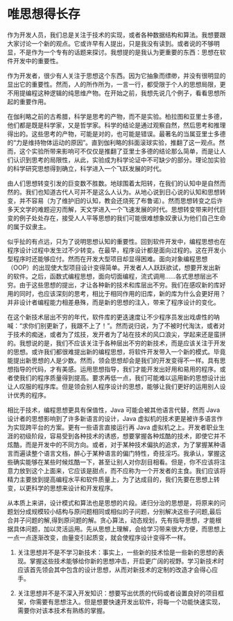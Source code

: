 # 唯思想得长存

作为开发人员，我们总是关注于技术的实现，或者各种数据结构和算法。我想要跟大家讨论一个新的观点。它或许早有人提出，只是我没有读到。或者说的不够明显，不是作为一个专有的话题来探讨。我想提的是我认为更重要的东西：思想在软件开发中的重要性。

作为开发者，很少有人关注于思想这个东西。因为它抽象而缥缈，并没有很明显的显出它的重要性。然而，人的所作所为，一言一行，都受限于个人的思想局限，更不用提编程这种逻辑的纯思维产物。在开始之前，我想先说几个例子，看看思想所起的重要作用。

在伽利略之前的古希腊，科学是思考的产物，而不是实验。柏拉图和亚里士多德，他们都是既是科学家，又是哲学家。科学的结论是通过观察自然，然后思考和推理得出的。这些思考的产物，可能是对的，也可能是错误。最著名的当属亚里士多德的“力是维持物体运动的原因”。直到伽利略的斜面滚球实验，推翻了这一观点。然而，这个实验所带来影响可不仅仅是推翻了亚里士多德的结论那么简单，而是让人们认识到思考的局限性，从此，实验成为科学论证中不可缺少的部分。理论加实验的科学研究思想得到确立，科学进入一个飞跃发展的时代。

由人们思想转变引发的巨变数不胜数。地球围着太阳转，在我们的认知中是自然而然的。我们也知道古代人可并不是这么人认为。从地心说到日心说的认知和思想转变，并不容易（为了维护旧的认知，教会还烧死了布鲁诺）。然而思想转变之后许多天文学的难题迎刃而解，天文学进入一个飞速发展的时代。思想转变带来时代巨变的例子处处存在，接受人人平等思想的我们可能很难想象奴隶认为他们自己生命的属于奴隶主。


似乎扯的有点远，只为了说明思想认知的重要性。回到软件开发中，编程思想也在程序设计过程中发生过不少转变。在最早，程序设计都是面向过程的。这在开发小型程序时还能够应付。然而在开发大型项目却显得困难。面向对象编程思想（OOP）的出现使大型项目设计变得简单。开发者人人跃跃欲试，想要开发出新的软件。之后，函数式编程思想，面向切面编程，流式调用......各式思想层出不穷。由于这些思想的提出，才让各种新的技术和库层出不穷。我们在感叹新的库好用的同时，也应该深刻的思考，相比于相同作用的旧库，新的库为什么会更好用？并非设计者编程能力相差悬殊，而是新的思想的注入，带来了程序设计的变化。

在这个新技术层出不穷的年代，软件库的更迭速度让不少程序员发出戏虐性的呐喊：“求你们别更新了，我跟不上了！”。然而说归说，为了不被时代淘汰，或者对于技术的痴迷，或者为了炫技，发开者为了站在技术的风口浪尖，学起来还是蛮拼的。我想说的是，我们不应该关注于各种层出不穷的新技术，而是应该关注于开发的思想。或许我们都很难提出新的编程思想，将软件开发带入一个新的模式。毕竟能提出新思想的人是少数。然而，领会思想却会是我们的开发变得不一样。具有思想指导的代码，才有美感。运用思想指导，我们才能开发出好用和易用的程序。或者使我们的程序质量得到提高。要求再低一点，我们可能难以运用新的思想设计出让人叹服的程序库。但是领会别人程序设计的思想，能够让我们更好的运用别人设计优秀的程序。

相比于技术，编程思想更具有保值性，Java 可能会被其他语言代替，然而 Java 设计者的思想影响到了许多新语言的设计，Java 虚拟机的技术更是被许多语言作为实现跨平台的方案。更有一些语言直接运行再 Java 虚拟机之上。开发者职业生涯的初级阶段，容易受到各种技术的诱惑，想要掌握各种炫酷的技术，即使它并不炫酷，而是开发中的不同方向。或者，对于某种技术偏执的追求，为了掌握某种语言而遍读整个语言文档，醉心于某种语言的偏门特性，奇技淫巧。我承认，掌握这些确实能够在某些时候炫酷一下，甚至让别人对你刮目相看。但是，你不应该将注意力放到这个上面来，它应该是甜点，而不应称为一个开发者的主食。我们应该将精力主要放到提高编程水平和软件质量上，为了达成目的，我们先要在思想上转变，以更科学的思想来设计和开发程序。

从本质上来讲，设计模式和算法也是思想的片段。递归分治的思想是，将原来的问题划分成规模较小结构与原问题相同或相似的子问题，分别解决这些子问题,最后合并子问题的解,得到原问题的解。贪心算法，动态规划，先有指导思想，才能根据具体问题，加以灵活运用。先从思想上理解，会给学习带来很大方便，而思想上一点一点逐渐改变，由量变引起质变，就会使程序设计变得不一样。


 1. 关注思想并不是不学习新技术：事实上，一些新的技术恰是一些新的思想的表现。掌握这些技术能够给你新的思想冲击，开启更广阔的视野。学习新技术时应该首先领会其中包含的设计思想，从而对新技术的定制的改造才会得心应手。

 2. 关注思想并不是不深入开发知识：想要写出优质的代码或者设置良好的项目框架，你需要有思想注入。但是想要快速开发出软件，将每一个功能快速实现，需要你对该本技术有熟练的掌握。
